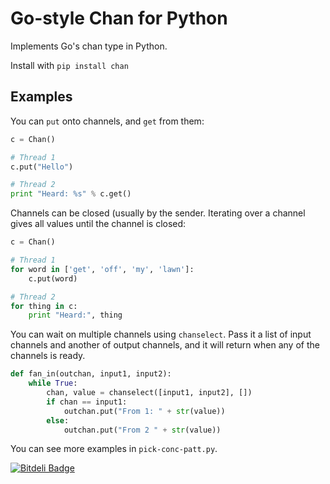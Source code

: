 # Go-style Chan for Python

Implements Go's chan type in Python.

Install with `pip install chan`

## Examples

You can `put` onto channels, and `get` from them:

```Python
c = Chan()

# Thread 1
c.put("Hello")

# Thread 2
print "Heard: %s" % c.get()
```

Channels can be closed (usually by the sender.
Iterating over a channel gives all values until the channel is closed:

```Python
c = Chan()

# Thread 1
for word in ['get', 'off', 'my', 'lawn']:
    c.put(word)

# Thread 2
for thing in c:
    print "Heard:", thing
```

You can wait on multiple channels using `chanselect`.  Pass it a list of input channels and another of output channels, and it will return when any of the channels is ready.

```Python
def fan_in(outchan, input1, input2):
	while True:
		chan, value = chanselect([input1, input2], [])
		if chan == input1:
		    outchan.put("From 1: " + str(value))
		else:
		    outchan.put("From 2 " + str(value))
```

You can see more examples in `pick-conc-patt.py`.


[![Bitdeli Badge](https://d2weczhvl823v0.cloudfront.net/stuglaser/pychan/trend.png)](https://bitdeli.com/free "Bitdeli Badge")
